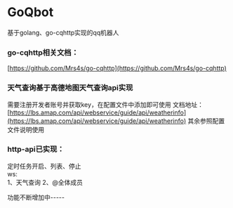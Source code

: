 # GoQbot
基于golang、go-cqhttp实现的qq机器人

### go-cqhttp相关文档：
[https://github.com/Mrs4s/go-cqhttp](https://github.com/Mrs4s/go-cqhttp)

### 天气查询基于高德地图天气查询api实现
需要注册开发者账号并获取key，在配置文件中添加即可使用
文档地址：  
[https://lbs.amap.com/api/webservice/guide/api/weatherinfo](https://lbs.amap.com/api/webservice/guide/api/weatherinfo)
其余参照配置文件说明使用


### http-api已实现：
定时任务开启、列表、停止   
ws:  
1、天气查询
2、@全体成员

功能不断增加中-----
